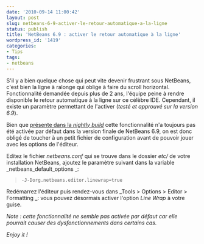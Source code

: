 ```yaml
---
date: '2010-09-14 11:00:42'
layout: post
slug: netbeans-6-9-activer-le-retour-automatique-a-la-ligne
status: publish
title: 'NetBeans 6.9 : activer le retour automatique à la ligne'
wordpress_id: '1419'
categories:
- Tips
tags:
- netbeans
---
```





S'il y a bien quelque chose qui peut vite devenir frustrant sous NetBeans, c'est bien la ligne à ralonge qui oblige à faire du scroll horizontal. Fonctionnalité demandée depuis plus de 2 ans, l'équipe peine à rendre disponible le retour automatique à la ligne sur ce célèbre IDE. Cependant, il existe un paramètre permettant de l'activer (_testé et approuvé sur la version 6.9_).




Bien que [présente dans la _nightly build_](http://blog.robbychen.com/2010/04/26/enable-line-wrap-option-in-netbeans-nightly/) cette fonctionnalité n'a toujours pas été activée par défaut dans la version finale de NetBeans 6.9, on est donc obligé de toucher à un petit fichier de configuration avant de pouvoir jouer avec les options de l'éditeur.




Editez le fichier _netbeans.conf_ qui se trouve dans le dossier _etc/_ de votre installation NetBeans, ajoutez le paramètre suivant dans la variable _netbeans_default_options _:




> 

>     
>     -J-Dorg.netbeans.editor.linewrap=true
> 
> 





Redémarrez l'éditeur puis rendez-vous dans _Tools > Options > Editor > Formatting _: vous pouvez désormais activer l'option _Line Wrap_ à votre guise.




_Note : cette fonctionnalité ne semble pas activée par défaut car elle pourrait causer des dysfonctionnements dans certains cas._




_Enjoy it !_



